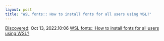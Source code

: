 ```yaml
---
layout: post
title: "WSL fonts:: How to install fonts for all users using WSL?"
---
```

[Discovered](http://rolandtanglao.com/2020/07/29/p1-blogthis-checkvist-list-links-to-blog/): Oct 13, 2022.10:06 [WSL fonts:: How to install fonts for all users using WSL?](https://superuser.com/questions/1616268/how-to-install-fonts-for-all-users-using-wsl)

